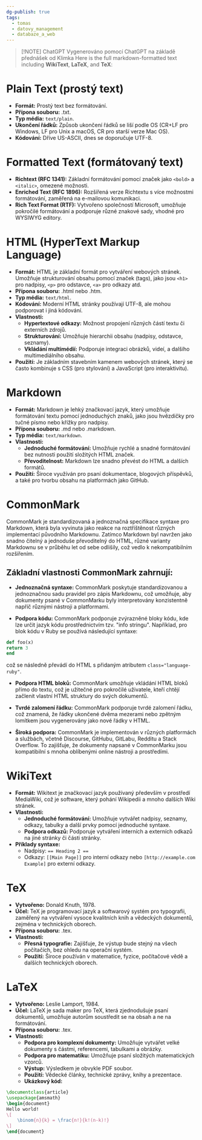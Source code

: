 ```yaml
---
dg-publish: true
tags:
  - tomas
  - datovy_management
  - databaze_a_web
---
```

> [!NOTE] ChatGPT
> Vygenerováno pomocí ChatGPT na základě přednášek od Klimka
Here is the full markdown-formatted text including **WikiText**, **LaTeX**, and **TeX**:

# Plain Text (prostý text)
- **Formát:** Prostý text bez formátování.
- **Přípona souboru:** .txt.
- **Typ média:** `text/plain`.
- **Ukončení řádků:** Způsob ukončení řádků se liší podle OS (CR+LF pro Windows, LF pro Unix a macOS, CR pro starší verze Mac OS).
- **Kódování:** Dříve US-ASCII, dnes se doporučuje UTF-8.

# Formatted Text (formátovaný text)
- **Richtext (RFC 1341):** Základní formátování pomocí značek jako `<bold>` a `<italic>`, omezené možnosti.
- **Enriched Text (RFC 1896):** Rozšířená verze Richtextu s více možnostmi formátování, zaměřená na e-mailovou komunikaci.
- **Rich Text Format (RTF):** Vytvořeno společností Microsoft, umožňuje pokročilé formátování a podporuje různé znakové sady, vhodné pro WYSIWYG editory.

# HTML (HyperText Markup Language)
- **Formát:** HTML je základní formát pro vytváření webových stránek. Umožňuje strukturování obsahu pomocí značek (tags), jako jsou `<h1>` pro nadpisy, `<p>` pro odstavce, `<a>` pro odkazy atd.
- **Přípona souboru:** .html nebo .htm.
- **Typ média:** `text/html`.
- **Kódování:** Moderní HTML stránky používají UTF-8, ale mohou podporovat i jiná kódování.
- **Vlastnosti:**
  - **Hypertextové odkazy:** Možnost propojení různých částí textu či externích zdrojů.
  - **Strukturování:** Umožňuje hierarchii obsahu (nadpisy, odstavce, seznamy).
  - **Vkládání multimédií:** Podporuje integraci obrázků, videí, a dalšího multimediálního obsahu.
- **Použití:** Je základním stavebním kamenem webových stránek, který se často kombinuje s CSS (pro stylování) a JavaScript (pro interaktivitu).

# Markdown
- **Formát:** Markdown je lehký značkovací jazyk, který umožňuje formátování textu pomocí jednoduchých znaků, jako jsou hvězdičky pro tučné písmo nebo křížky pro nadpisy.
- **Přípona souboru:** .md nebo .markdown.
- **Typ média:** `text/markdown`.
- **Vlastnosti:**
  - **Jednoduché formátování:** Umožňuje rychlé a snadné formátování bez nutnosti použití složitých HTML značek.
  - **Převoditelnost:** Markdown lze snadno převést do HTML a dalších formátů.
- **Použití:** Široce využíván pro psaní dokumentace, blogových příspěvků, a také pro tvorbu obsahu na platformách jako GitHub.

# CommonMark
CommonMark je standardizovaná a jednoznačná specifikace syntaxe pro Markdown, která byla vyvinuta jako reakce na roztříštěnost různých implementací původního Markdownu. Zatímco Markdown byl navržen jako snadno čitelný a jednoduše převoditelný do HTML, různé varianty Markdownu se v průběhu let od sebe odlišily, což vedlo k nekompatibilním rozšířením.

## Základní vlastnosti CommonMark zahrnují:
- **Jednoznačná syntaxe:** CommonMark poskytuje standardizovanou a jednoznačnou sadu pravidel pro zápis Markdownu, což umožňuje, aby dokumenty psané v CommonMarku byly interpretovány konzistentně napříč různými nástroji a platformami.
  
- **Podpora kódu:** CommonMark podporuje zvýrazněné bloky kódu, kde lze určit jazyk kódu prostřednictvím tzv. "info stringu". Například, pro blok kódu v Ruby se používá následující syntaxe:
```ruby
def foo(x)
return 3
end
```
  což se následně převádí do HTML s přidaným atributem `class="language-ruby"`.

- **Podpora HTML bloků:** CommonMark umožňuje vkládání HTML bloků přímo do textu, což je užitečné pro pokročilé uživatele, kteří chtějí začlenit vlastní HTML struktury do svých dokumentů.

- **Tvrdé zalomení řádku:** CommonMark podporuje tvrdé zalomení řádku, což znamená, že řádky ukončené dvěma mezerami nebo zpětným lomítkem jsou vygenerovány jako nové řádky v HTML.

- **Široká podpora:** CommonMark je implementován v různých platformách a službách, včetně Discourse, GitHubu, GitLabu, Redditu a Stack Overflow. To zajišťuje, že dokumenty napsané v CommonMarku jsou kompatibilní s mnoha oblíbenými online nástroji a prostředími.

# WikiText
- **Formát:** Wikitext je značkovací jazyk používaný především v prostředí MediaWiki, což je software, který pohání Wikipedii a mnoho dalších Wiki stránek.
- **Vlastnosti:**
  - **Jednoduché formátování:** Umožňuje vytvářet nadpisy, seznamy, odkazy, tabulky a další prvky pomocí jednoduché syntaxe.
  - **Podpora odkazů:** Podporuje vytváření interních a externích odkazů na jiné stránky či části stránky.
- **Příklady syntaxe:**
  - Nadpisy: `== Heading 2 ==`
  - Odkazy: `[[Main Page]]` pro interní odkazy nebo `[http://example.com Example]` pro externí odkazy.

# TeX
- **Vytvořeno:** Donald Knuth, 1978.
- **Účel:** TeX je programovací jazyk a softwarový systém pro typografii, zaměřený na vytváření vysoce kvalitních knih a vědeckých dokumentů, zejména v technických oborech.
- **Přípona souboru:** .tex.
- **Vlastnosti:**
  - **Přesná typografie:** Zajišťuje, že výstup bude stejný na všech počítačích, bez ohledu na operační systém.
  - **Použití:** Široce používán v matematice, fyzice, počítačové vědě a dalších technických oborech.

# LaTeX
- **Vytvořeno:** Leslie Lamport, 1984.
- **Účel:** LaTeX je sada maker pro TeX, která zjednodušuje psaní dokumentů, umožňuje autorům soustředit se na obsah a ne na formátování.
- **Přípona souboru:** .tex.
- **Vlastnosti:**
  - **Podpora pro komplexní dokumenty:** Umožňuje vytvářet velké dokumenty s částmi, referencemi, tabulkami a obrázky.
  - **Podpora pro matematiku:** Umožňuje psaní složitých matematických vzorců.
  - **Výstup:** Výsledkem je obvykle PDF soubor.
  - **Použití:** Vědecké články, technické zprávy, knihy a prezentace.
  - **Ukázkový kód:**
```latex
\documentclass{article}
\usepackage{amsmath}
\begin{document}
Hello world!
\[
	\binom{n}{k} = \frac{n!}{k!(n-k)!}
\]
\end{document}
```

